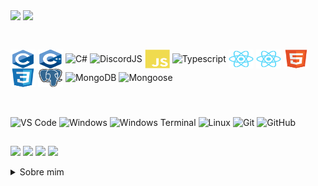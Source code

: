 <img height=150 align="center" src="https://github-readme-stats.vercel.app/api?username=hirodevbr&show_icons=false&hide=contribs,prs&layout=compact&cache_seconds=86400&theme=transparent"> <img height=150 align="center" src="https://github-readme-stats.vercel.app/api/top-langs/?username=hirodevbr&layout=compact&theme=transparent">


##

<div style="display: inline_block"><br>
  <img align="center" alt="C" height="30" width="40" src="https://github.com/devicons/devicon/blob/master/icons/c/c-original.svg">
  <img align="center" alt="C++" height="30" width="40" src="https://github.com/devicons/devicon/blob/master/icons/cplusplus/cplusplus-original.svg">
  <img align="center" alt="C#"  height="30" width="40" src="https://cdn.jsdelivr.net/gh/devicons/devicon@latest/icons/csharp/csharp-original.svg"/>
  <img align="center" alt="DiscordJS"  height="30" width="40" src="https://cdn.jsdelivr.net/gh/devicons/devicon@latest/icons/discordjs/discordjs-original.svg"/>
  <img align="center" alt="JavaScript" height="30" width="40" src="https://raw.githubusercontent.com/devicons/devicon/master/icons/javascript/javascript-plain.svg">
  <img align="center" alt= "Typescript "height="30" width="40" src="https://cdn.jsdelivr.net/gh/devicons/devicon@latest/icons/typescript/typescript-original.svg"/>
  <img align="center" alt="React" height="30" width="40" src="https://raw.githubusercontent.com/devicons/devicon/master/icons/react/react-original.svg">
  <img align="center" alt="React Native" height="30" width="40" src="https://raw.githubusercontent.com/devicons/devicon/master/icons/react/react-original.svg">
  <img align="center" alt="HTML" height="30" width="40" src="https://raw.githubusercontent.com/devicons/devicon/master/icons/html5/html5-original.svg">
  <img align="center" alt="CSS" height="30" width="40" src="https://raw.githubusercontent.com/devicons/devicon/master/icons/css3/css3-original.svg">
  <img align="center" alt="PostgreSQL" height="30" width="40" src="https://github.com/devicons/devicon/blob/master/icons/postgresql/postgresql-original.svg">
  <img align="center" alt="MongoDB" height="30" width="40" src="https://cdn.jsdelivr.net/gh/devicons/devicon@latest/icons/mongodb/mongodb-original.svg"/>
  <img align="center" alt="Mongoose" height="30" width="40" src="https://cdn.jsdelivr.net/gh/devicons/devicon@latest/icons/mongoose/mongoose-original.svg"/>
          
</div>

##

<div style="display: inline_block"><br>
  <img align="center" alt="VS Code"  src="https://img.shields.io/badge/VSCode-0078D4?style=for-the-badge&logo=visual%20studio%20code&logoColor=white">
  <img align="center" alt="Windows"  src="https://img.shields.io/badge/Windows-0078D6?style=for-the-badge&logo=windows&logoColor=white">
  <img align="center" alt="Windows Terminal"  src="https://img.shields.io/badge/windows%20terminal-4D4D4D?style=for-the-badge&logo=windows%20terminal&logoColor=white">
  <img align="center" alt="Linux"  src="https://img.shields.io/badge/Linux-FCC624?style=for-the-badge&logo=linux&logoColor=black">
  <img align="center" alt="Git"  src="https://img.shields.io/badge/GIT-E44C30?style=for-the-badge&logo=git&logoColor=white">
  <img align="center" alt="GitHub"  src="https://img.shields.io/badge/GitHub-100000?style=for-the-badge&logo=github&logoColor=white">
</div>

##
<a href="" target="_blank"><img src="https://img.shields.io/badge/LinkedIn-0077B5?style=for-the-badge&logo=linkedin&logoColor=white"></a>
<a href="https://instagram.com/sxmu.slv" target="_blank"><img src="https://img.shields.io/badge/Instagram-%23E4405F.svg?style=for-the-badge&logo=Instagram&logoColor=white"></a>
<a href="https://discord.gg/aWuyxZzU" target="_bank"><img src="https://img.shields.io/badge/Discord-7289DA?style=for-the-badge&logo=discord&logoColor=whiate"></a>
<a href="mailto:hiro.communitydev@gmail.com" target="_blank"><img src="https://img.shields.io/badge/Gmail-D14836?style=for-the-badge&logo=gmail&logoColor=white"></a>


<details>
 <summary>Sobre mim</summary>
 <br>
<details>
 
<summary> <strong>Quem sou eu?</strong></summary>
 <br>
Sou um programador inexperiente, mas com muita vontade de aprender e me desenvolver. Estudo todos os dias, buscando o melhor de mim e sempre buscando novos conhecimentos.

</details>

<details>
 
<summary><strong> Quanto tempo estudo desenvolvimento?</strong></summary>
 <br>
Comecei a estudar desenvolvimento quando entrei na faculdade, há 1 ano e 3 meses.
</details>

<details>
 
<summary><strong> Qual é minha especialidade?</strong></summary>
 <br>
Sou full stack, mas no começo não gostava de front-end. Quando descobri o React/React Native, percebi que é muito legal cuidar dos dois lados do desenvolvimento.
</details>

<details>
 
<summary><strong> Qual é minha escolha profissional?</strong></summary>
 <br>
Minha escolha profissional é Java e React.
</details>

<details>
 
<summary><strong> Qual é minha visão do mercado como profissional?</strong></summary>
 <br>
O mercado de desenvolvimento de software é muito amplo, mas também é competitivo. Percebo que é difícil para quem começa entrar no mercado, mesmo como estagiário. Os requisitos são muitas vezes muito altos, mas sei que o Serratec está ajudando muitas pessoas a superarem essa barreira.
</details>

<details>
 
<summary><strong> O que estou buscando no mercado de desenvolvimento de software?</strong></summary>
 <br>
> Estou buscando um lugar onde eu possa aplicar todas as minhas ideias em relação a software, e obter uma boa vivência e uma estabilidade financeira.
</details>
</details>
